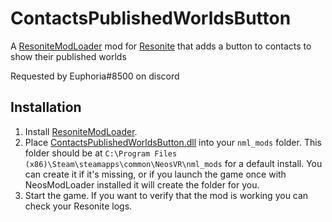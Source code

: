 # ContactsPublishedWorldsButton

A [ResoniteModLoader](https://github.com/resonite-modding-group/ResoniteModLoader) mod for [Resonite](https://resonite.com/) that adds a button to contacts to show their published worlds

Requested by Euphoria#8500 on discord

## Installation
1. Install [ResoniteModLoader](https://github.com/resonite-modding-group/ResoniteModLoader).
1. Place [ContactsPublishedWorldsButton.dll](https://github.com/gameboycjp/ContactsPublishedWorldsButton/releases/latest/download/ContactsPublishedWorldsButton.dll) into your `nml_mods` folder. This folder should be at `C:\Program Files (x86)\Steam\steamapps\common\NeosVR\nml_mods` for a default install. You can create it if it's missing, or if you launch the game once with NeosModLoader installed it will create the folder for you.
1. Start the game. If you want to verify that the mod is working you can check your Resonite logs.